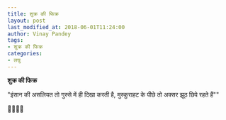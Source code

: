 ```yaml
---
title: शुक्र की फिक्र
layout: post
last_modified_at: 2018-06-01T11:24:00
author: Vinay Pandey
tags:
- शुक्र की फिक्र
categories:
- लघु
---
```

**शुक्र की फिक्र**


"इंसान की असलियत तो गुस्से में  ही दिखा  करती है,
 मुस्कुराहट के पीछे तो अक्सर झूठ  छिपे  रहते हैं""

🙏🌷🌷🙏


